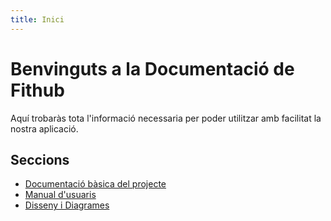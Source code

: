 ```yaml
---
title: Inici
---
```


# Benvinguts a la Documentació de Fithub

Aquí trobaràs tota l'informació necessaria per poder utilitzar amb facilitat la nostra aplicació.

## Seccions

- [Documentació bàsica del projecte](README.md)
- [Manual d'usuaris](Manual_Usuaris/Manual%20d'usuaris.pdf)
- [Disseny i Diagrames](Diseny/README.md)
